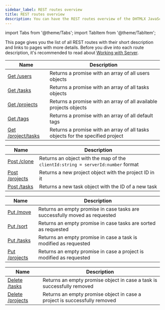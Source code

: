 ```yaml
---
sidebar_label: REST routes overview
title: REST routes overview
description: You can have the REST routes overview of the DHTMLX JavaScript To Do List library. Browse developer guides and API reference, try out code examples and live demos, and download a free 30-day evaluation version of DHTMLX To Do List.
---
```


import Tabs from '@theme/Tabs';
import TabItem from '@theme/TabItem';

This page gives you the list of all REST routes with their short description and links to pages with more details. Before you dive into each route description, it's recommended to read about [Working with Server](guides/working_with_server.md).

<Tabs>
<TabItem value="GET" label="GET">
<table>
<thead>
<tr>
<th >Name</th>
<th >Description</th>
</tr>
</thead>
<tbody>
<tr>
<td><a href="/api/rest_api/routes/Get_users">Get /users</a></td>
<td>Returns a promise with an array of all users objects</td>
</tr>
<tr>
<td><a href="/api/rest_api/routes/GET routes/Get_tasks">Get /tasks</a></td>
<td>Returns a promise with an array of all tasks objects</td>
</tr>
<tr>
<td><a href="/api/rest_api/routes/GET routes/Get_projects">Get /projects</a></td>
<td>Returns a promise with an array of all available projects objects</td>
</tr>
<tr>
<td><a href="/api/rest_api/routes/GET routes/Get_tags">Get /tags</a></td>
<td>Returns a promise with an array of all default tags</td>
</tr>
<tr>
<td><a href="/api/rest_api/routes/GET routes/Get_projecttasks">Get /project/tasks</a></td>
<td>Returns a promise with an array of all tasks objects for the specified project</td>
</tr>
</tbody>
</table>


  </TabItem>
  
  <TabItem value="POST" label="POST">   
<table>
<thead>
<tr>
<th >Name</th>
<th >Description</th>
</tr>
</thead>
<tbody>
<tr>
<td ><a href="/api/rest_api/routes/POST routes/Post_clone">Post /clone</a></td>
<td >Returns an object with the map of the <code>clientId:string = serverId:number</code> format</td>
</tr>
<tr>
<td ><a href="/api/rest_api/routes/POST routes/Post_projects">Post /projects</a></td>
<td >Returns a new project object with the project ID in it</td>
</tr>
<tr>
<td ><a href="/api/rest_api/routes/POST routes/Post_tasks">Post /tasks</a></td>
<td >Returns a new task object with the ID of a new task</td>
</tr>
</tbody>
</table>
</TabItem>
<TabItem value="PUT" label="PUT">
   <table>
<thead>
<tr>
<th >Name</th>
<th >Description</th>
</tr>
</thead>
<tbody>
<tr>
<td ><a href="/api/rest_api/routes/PUT routes/Put_move">Put /move</a></td>
<td >Returns an empty promise in case tasks are successfully moved as requested</td>
</tr>
<tr>
<td ><a href="/api/rest_api/routes/PUT routes/Put_sort">Put /sort</a></td>
<td >Returns an empty promise in case tasks are sorted as requested</td>
</tr>
<tr>
<td ><a href="/api/rest_api/routes/PUT routes/Put_tasks">Put /tasks</a></td>
<td >Returns an empty promise in case a task is modified as requested</td>
</tr>
<tr>
<td><a href="/api/rest_api/routes/PUT routes/Put_projects">Put /projects</a></td><td>Returns an empty promise in case a project is modified as requested</td>
</tr>
</tbody>
</table> 
  </TabItem>
  
<TabItem value="DELETE" label="DELETE">
  <table>
<thead>
<tr>
<th >Name</th>
<th >Description</th>
</tr>
</thead>
<tbody>
<tr>
<td ><a href="/api/rest_api/routes/DELETE routes/Delete_tasks">Delete /tasks</a></td>
<td >Returns an empty promise object in case a task is successfully removed</td>
</tr>
<tr>
<td ><a href="/api/rest_api/routes/DELETE routes/Delete_projects">Delete /projects</a></td>
<td >Returns an empty promise object in case a project is successfully removed</td>
</tr>
</tbody>
</table>

  </TabItem>
</Tabs>